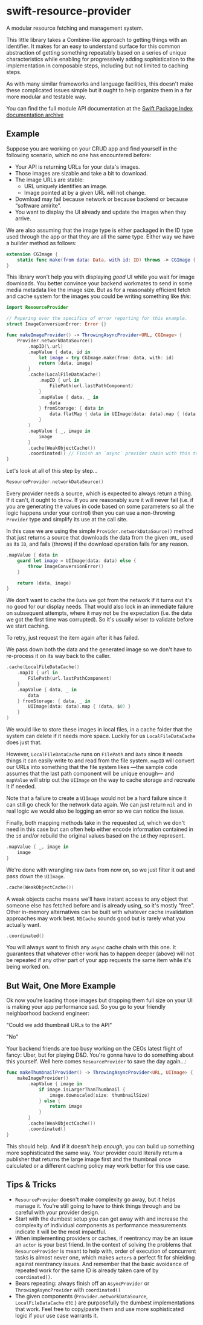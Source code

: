 # swift-resource-provider

A modular resource fetching and management system.

This little library takes a Combine-like approach to getting things with an identifier. It makes for an easy to
understand surface for this common abstraction of getting something repeatably based on a series of unique
characteristics while enabling for progressively adding sophistication to the implementation in composable steps,
including but not limited to caching steps.

As with many similar frameworks and language facilities, this doesn't make these complicated issues simple but it ought
to help organize them in a far more modular and testable way.

You can find the full module API documentation at the [Swift Package Index documentation archive](https://swiftpackageindex.com/Gabardone/swift-resource-provider/documentation)

## Example

Suppose you are working on your CRUD app and find yourself in the following scenario, which no one has encountered
before:

- Your API is returning URLs for your data's images.
- Those images are sizable and take a bit to download.
- The image URLs are stable:
  - URL uniquely identifies an image.
  - Image pointed at by a given URL will not change.
- Download may fail because network or because backend or because “software amirite”.
- You want to display the UI already and update the images when they arrive.

We are also assuming that the image type is either packaged in the ID type used through the app or that they are all
the same type. Either way we have a builder method as follows:

```swift
extension CGImage {
    static func make(from data: Data, with id: ID) throws -> CGImage { … }
}
``` 

This library won't help you with displaying _good_ UI while you wait for image downloads. You better convince your
backend workmates to send in some media metadata like the image size. But as for a reasonably efficient fetch and cache
system for the images you could be writing something like _this_:

```swift
import ResourceProvider

// Papering over the specifics of error reporting for this example.
struct ImageConversionError: Error {}

func makeImageProvider() -> ThrowingAsyncProvider<URL, CGImage> {
    Provider.networkDataSource()
        .mapID(\.url)
        .mapValue { data, id in
            let image = try CGImage.make(from: data, with: id)
            return (data, image)
        }
        .cache(LocalFileDataCache()
            .mapID { url in
                FilePath(url.lastPathComponent)
            }
            .mapValue { data, _ in
                data
            } fromStorage: { data in
                data.flatMap { data in UIImage(data: data).map { (data, $0) } }
            }
        )
        .mapValue { _, image in
            image
        }
        .cache(WeakObjectCache())
        .coordinated() // Finish an `async` provider chain with this to avoid accidentally doing work twice for same ID.
}
```

Let's look at all of this step by step…

```swift
ResourceProvider.networkDataSource()
```

Every provider needs a source, which is expected to always return a thing. If it can't, it ought to `throw`. If you are
reasonably sure it will never fail (i.e. if you are generating the values in code based on some parameters so all the
logic happens under your control) then you can use a non-throwing `Provider` type and simplify its use at the call site.

In this case we are using the simple `Provider.networkDataSource()` method that just returns a source that downloads the
data from the given `URL`, used as its `ID`, and fails (throws) if the download operation fails for any reason.

```swift
.mapValue { data in
    guard let image = UIImage(data: data) else {
        throw ImageConversionError()
    }

    return (data, image)
}
```

We don't want to cache the `Data` we got from the network if it turns out it's no good for our display needs. That would
also lock in an immediate failure on subsequent attempts, where it may not be the expectation (i.e. the data we got the
first time was corrupted). So it's usually wiser to validate before we start caching.

To retry, just request the item again after it has failed.

We pass down both the data and the generated image so we don't have to re-process it on its way back to the caller.

```swift
.cache(LocalFileDataCache()
    .mapID { url in
        FilePath(url.lastPathComponent)
    }
    .mapValue { data, _ in
        data
    } fromStorage: { data, _ in
        UIImage(data: data).map { (data, $0) }
    }
)
```

We would like to store these images in local files, in a cache folder that the system can delete if it needs more space.
Luckily for us `LocalFileDataCache` does just that.

However, `LocalFileDataCache` runs on `FilePath` and `Data` since it needs things it can easily write to and read from
the file system. `mapID` will convert our URLs into something that the file system likes —the sample code assumes that
the last path component will be unique enough— and `mapValue` will strip out the `UIImage` on the way to cache storage
and recreate it if needed.

Note that a failure to create a `UIImage` would not be a hard failure since it can still go check for the network data
again. We can just return `nil` and in real logic we would also be logging an error so we can notice the issue.

Finally, both mapping methods take in the requested `id`, which we don't need in this case but can often help either
encode information contained in the `id` and/or rebuild the original values based on the `id` they represent.

```swift
.mapValue { _, image in
    image
}
```

We're done with wrangling raw `Data` from now on, so we just filter it out and pass down the `UIImage`.

```swift
.cache(WeakObjectCache())
```

A weak objects cache means we'll have instant access to any object that someone else has fetched before and is already
using, so it's mostly "free". Other in-memory alternatives can be built with whatever cache invalidation approaches may
work best. `NSCache` sounds good but is rarely what you actually want.

```swift
.coordinated()
```

You will always want to finish any `async` cache chain with this one. It guarantees that whatever other work has to
happen deeper (above) will not be repeated if any other part of your app requests the same item while it's being worked
on.

## But Wait, One More Example

Ok now you're loading those images but dropping them full size on your UI is making your app performance sad. So you go
to your friendly neighborhood backend engineer:

"Could we add thumbnail URLs to the API"

"No"

Your backend friends are too busy working on the CEOs latest flight of fancy: Uber, but for playing D&D. You're gonna
have to do something about this yourself. Well here comes `ResourceProvider` to save the day again…:

```swift
func makeThumbnailProvider() -> ThrowingAsyncProvider<URL, UIImage> {
    makeImageProvider()
        .mapValue { image in
            if image.isLargerThanThumbnail {
                image.downscaled(size: thumbnailSize)
            } else {
                return image
            }
        }
        .cache(WeakObjectCache())
        .coordinated()
}
```

This should help. And if it doesn't help _enough_, you can build up something more sophisticated the same way. Your
provider could literally return a publisher that returns the large image first and the thumbnail once calculated or a
different caching policy may work better for this use case.

## Tips & Tricks

- `ResourceProvider` doesn't make complexity go away, but it helps manage it. You're still going to have to think things
through and be careful with your provider design.
- Start with the dumbest setup you can get away with and increase the complexity of individual components as performance
measurements indicate it will be the most impactful.
- When implementing providers or caches, if reentrancy may be an issue an `actor` is your best friend. In the context of
solving the problems that `ResourceProvider` is meant to help with, order of execution of concurrent tasks is almost
never one, which makes `actors` a perfect fit for shielding against reentrancy issues. And remember that the basic
avoidance of repeated work for the same ID is already taken care of by `coordinated()`.
- Bears repeating: always finish off an `AsyncProvider` or `ThrowingAsyncProvider` with `coordinated()`
- The given components (`Provider.networkDataSource`, `LocalFileDataCache` etc.) are purposefully the dumbest
implementations that work. Feel free to copy/paste them and use more sophisticated logic if your use case warrants it.
